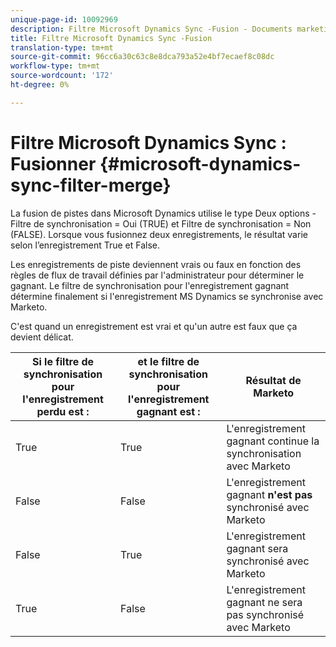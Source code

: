 ```yaml
---
unique-page-id: 10092969
description: Filtre Microsoft Dynamics Sync -Fusion - Documents marketing - Documentation du produit
title: Filtre Microsoft Dynamics Sync -Fusion
translation-type: tm+mt
source-git-commit: 96cc6a30c63c8e8dca793a52e4bf7ecaef8c08dc
workflow-type: tm+mt
source-wordcount: '172'
ht-degree: 0%

---
```



# Filtre Microsoft Dynamics Sync : Fusionner {#microsoft-dynamics-sync-filter-merge}

La fusion de pistes dans Microsoft Dynamics utilise le type Deux options - Filtre de synchronisation = Oui (TRUE) et Filtre de synchronisation = Non (FALSE). Lorsque vous fusionnez deux enregistrements, le résultat varie selon l’enregistrement True et False.

Les enregistrements de piste deviennent vrais ou faux en fonction des règles de flux de travail définies par l&#39;administrateur pour déterminer le gagnant. Le filtre de synchronisation pour l&#39;enregistrement gagnant détermine finalement si l&#39;enregistrement MS Dynamics se synchronise avec Marketo.

C&#39;est quand un enregistrement est vrai et qu&#39;un autre est faux que ça devient délicat.

| Si le filtre de synchronisation pour l&#39;enregistrement perdu est : | et le filtre de synchronisation pour l&#39;enregistrement gagnant est : | Résultat de Marketo |
|---|---|---|
| True | True | L&#39;enregistrement gagnant continue la synchronisation avec Marketo |
| False | False | L&#39;enregistrement gagnant **n&#39;est pas** synchronisé avec Marketo |
| False | True | L&#39;enregistrement gagnant sera synchronisé avec Marketo |
| True | False | L&#39;enregistrement gagnant ne sera pas synchronisé avec Marketo |

